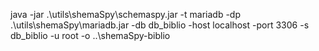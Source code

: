 java -jar  .\utils\shemaSpy\schemaspy.jar -t mariadb -dp .\utils\shemaSpy\mariadb.jar -db db_biblio -host localhost -port 3306 -s db_biblio -u root -o  ..\shemaSpy-biblio